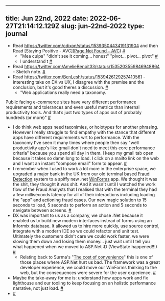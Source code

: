 
---
title: Jun 22nd, 2022 
date: 2022-06-27T21:14:12.129Z
slug: jun-22nd-2022
type: journal
---
* Read https://twitter.com/cdixon/status/1539350443419131904 and then Read [Staying Positive - AVC]([Page Not Found - AVC](https://avc.com/2022/06/staying-positive-2/)) [#](#62ba1da4-adc8-4d71-8858-e1077659e5df)<a name="62ba1da4-adc8-4d71-8858-e1077659e5df"></a>
  * "Mea culpa" "didn't see it coming... honest" "pivot... pivot... pivot" [#](#62ba1da4-73cf-4355-acab-545926bf0320)<a name="62ba1da4-73cf-4355-acab-545926bf0320"></a>
  * I understand t [#](#62ba1da4-4a35-4c27-a6ce-5b1bbc0f6bdd)<a name="62ba1da4-4a35-4c27-a6ce-5b1bbc0f6bdd"></a>
* Read https://twitter.com/AmelieBenoit33/status/1535203559846948864 - Sketch note. [#](#62ba1da4-c132-437e-9181-da080cd2fcc2)<a name="62ba1da4-c132-437e-9181-da080cd2fcc2"></a>
* Read https://twitter.com/BenLesh/status/1539426129257410561 - interesting take on DX vs UX, I disagree with the premise and the conclusion, but it's good theres a discussion. [#](#62ba1da4-4c5a-4444-a28e-8841d433c872)<a name="62ba1da4-4c5a-4444-a28e-8841d433c872"></a>
  * "Web applications really need a taxonomy. 

Public facing e-commerce sites have very different performance requirements and tolerances and even useful metrics than internal productivity tools. And that’s just two types of apps out of probably hundreds (or more)" [#](#62ba1da4-d966-4b2c-950f-506ce22cb3bf)<a name="62ba1da4-d966-4b2c-950f-506ce22cb3bf"></a>
  * I do think web apps need taxonimies, or holotypes for another phrasing. However I really struggle to find empathy with the stance that different apps have different requirements wrt to performance. With the taxonomy I've seen it many times where people then say "well productivity app's like gmail don't need to meet this core performance criteria" because you spend all day in them. I keep my gmail tab open because it takes so damn long to load. I click on a mailto link on the web and I want an instant "compose email" form to appear. [#](#62ba1da4-2e76-46fc-ab61-97c234d8cb8c)<a name="62ba1da4-2e76-46fc-ab61-97c234d8cb8c"></a>
  * I remember when I used to work a lot more in the enterprise space, we upgraded a major bank in the UK from our old terminal based [Fraud Detection](../entry/fraud-detection) system to a spiffy new .net [WinForms](../entry/winforms) app. We thought it was the shit, they thought it was shit. And it wasn't until I watched the work flow of the Fraud Analysts that I realised that with the terminal they had a few milliseconds latency for all of their interactions including loading the "app" and actioning fraud cases. Our new magic solution to 15 seconds to load, 5 seconds to perform an action and 5 seconds to navigate between screens. [#](#62ba1da4-450d-4239-87ff-7b9662533a78)<a name="62ba1da4-450d-4239-87ff-7b9662533a78"></a>
  * DX was important to us as a company, we chose .Net because it enabled us to build new modern interfaces instead of forms using an Informix database. It allowed us to hire more quickly, use source control, integrate with a modern IDE so we could refactor and unit test. Ultimately the customers didn't care we could work faster, we were slowing them down and losing them money... just wait until I tell you what happened when we moved to ASP.Net :D (ViewState happened!!!) [#](#62ba1da4-5476-4ad9-afeb-41fdae9c7ffc)<a name="62ba1da4-5476-4ad9-afeb-41fdae9c7ffc"></a>
    * Relating back to Surma's "[The cost of convenience](https://surma.dev/things/cost-of-convenience/)" this is one of those places where ASP.Net hurt us bad. The framework was a great developer experience, we could move our WinForms thinking to the web, but the consequences were severe for the user experience. [#](#62ba1da4-ef0f-4c14-a9e3-930037376ca4)<a name="62ba1da4-ef0f-4c14-a9e3-930037376ca4"></a>
  * Maybe the take-away for me is: understand how apps work and fix lighthouse and our tooling to keep focusing on an holistic performance narrative, not just load. [#](#62bd63b7-b4d2-4e7d-a820-489f69090119)<a name="62bd63b7-b4d2-4e7d-a820-489f69090119"></a>
*  [#](#62bd6414-88ee-4211-b637-4efda968db51)<a name="62bd6414-88ee-4211-b637-4efda968db51"></a>

